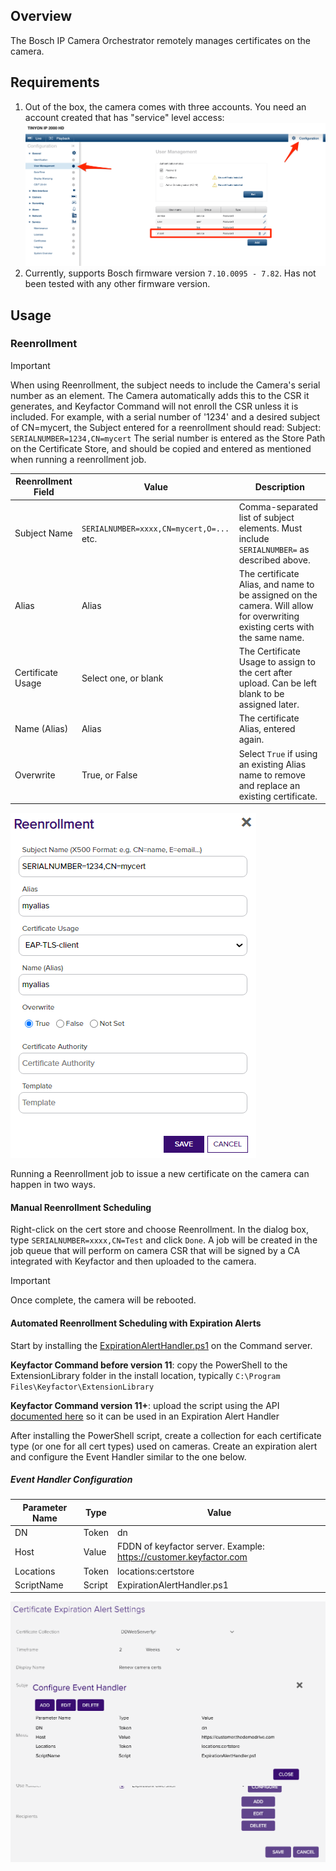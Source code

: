 ## Overview

The Bosch IP Camera Orchestrator remotely manages certificates on the camera.

## Requirements

1. Out of the box, the camera comes with three accounts. You need an account created that has "service" level access:
![](docsource/images/Bosch_Security_Systems.gif)
2. Currently, supports Bosch firmware version `7.10.0095 - 7.82`. Has not been tested with any other firmware version.

## Usage

### Reenrollment

> [!IMPORTANT]
> When using Reenrollment, the subject needs to include the Camera's serial number as an element. The Camera automatically adds this to the CSR it generates, and Keyfactor Command will not enroll the CSR unless it is included.
> For example, with a serial number of '1234' and a desired subject of CN=mycert, the Subject entered for a reenrollment should read:
> Subject:  `SERIALNUMBER=1234,CN=mycert`
> The serial number is entered as the Store Path on the Certificate Store, and should be copied and entered as mentioned when running a reenrollment job.

| Reenrollment Field | Value                                    | Description                                                                                                                 |
|--------------------|------------------------------------------|-----------------------------------------------------------------------------------------------------------------------------|
| Subject Name       | `SERIALNUMBER=xxxx,CN=mycert,O=...` etc. | Comma-separated list of subject elements. Must include `SERIALNUMBER=` as described above.                                  |
| Alias              | Alias                                    | The certificate Alias, and name to be assigned on the camera. Will allow for overwriting existing certs with the same name. |
| Certificate Usage  | Select one, or blank                     | The Certificate Usage to assign to the cert after upload. Can be left blank to be assigned later.                           |
| Name (Alias)       | Alias                                    | The certificate Alias, entered again.                                                                                       |
| Overwrite          | True, or False                           | Select `True` if using an existing Alias name to remove and replace an existing certificate.                                |

![](docsource/images/reenrollment-example.png)

Running a Reenrollment job to issue a new certificate on the camera can happen in two ways. 

#### Manual Reenrollment Scheduling

Right-click on the cert store and choose Reenrollment. In the dialog box, type `SERIALNUMBER=xxxx,CN=Test` and click `Done`. 
A job will be created in the job queue that will perform on camera CSR that will be signed by a CA integrated with 
Keyfactor and then uploaded to the camera. 

> [!IMPORTANT]
> Once complete, the camera will be rebooted.

#### Automated Reenrollment Scheduling with Expiration Alerts
Start by installing the [ExpirationAlertHandler.ps1](./ExpirationAlertHandler.ps1) on the Command server.

__Keyfactor Command before version 11__: copy the PowerShell to the ExtensionLibrary folder in the install location, 
typically `C:\Program Files\Keyfactor\ExtensionLibrary`

__Keyfactor Command version 11+__: upload the script using the API [documented here](https://software.keyfactor.com/Core-OnPrem/v11.5/Content/ReferenceGuide/PowerShellScripts.htm) so it can be used in an 
Expiration Alert Handler

After installing the PowerShell script, create a collection for each certificate type (or one for all cert types) used 
on cameras. Create an expiration alert and configure the Event Handler similar to the one below.
  
##### Event Handler Configuration 

| Parameter Name | Type             | Value                                                               |
|----------------|------------------|---------------------------------------------------------------------|
| DN             | Token            | dn                                                                  |
| Host           | Value            | FDDN of keyfactor server. Example: https://customer.keyfactor.com   |
| Locations      | Token            | locations:certstore                                                 |                                               
| ScriptName     | Script           | ExpirationAlertHandler.ps1                                          |                                        

![](docsource/images/ExpirationAlerts.gif)